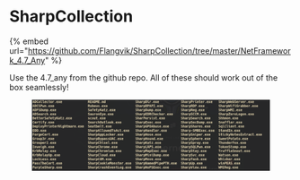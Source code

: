 # SharpCollection

{% embed url="https://github.com/Flangvik/SharpCollection/tree/master/NetFramework_4.7_Any" %}

Use the 4.7\_any from the github repo. All of these should work out of the box seamlessly!

<figure><img src="../../.gitbook/assets/image (1).png" alt=""><figcaption></figcaption></figure>
